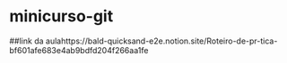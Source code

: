 # minicurso-git
##link da aulahttps://bald-quicksand-e2e.notion.site/Roteiro-de-pr-tica-bf601afe683e4ab9bdfd204f266aa1fe
